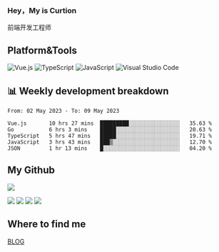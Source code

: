 ### Hey，My is Curtion
前端开发工程师
## Platform&Tools

![Vue.js](https://img.shields.io/badge/-Vue.js-4FC08D?style=flat-square&logo=Vue.js&logoColor=white)
![TypeScript](https://img.shields.io/badge/-TypeScript-007ACC?style=flat-square&logo=typescript&logoColor=white)
![JavaScript](https://img.shields.io/badge/-JavaScript-F7DF1E?style=flat-square&logo=javascript&logoColor=black)
![Visual Studio Code](https://img.shields.io/badge/-VSCode-007ACC?style=flat-square&logo=Visual-Studio-Code&logoColor=white)

## 📊 Weekly development breakdown

<!--START_SECTION:waka-->

```text
From: 02 May 2023 - To: 09 May 2023

Vue.js       10 hrs 27 mins  █████████░░░░░░░░░░░░░░░░   35.63 %
Go           6 hrs 3 mins    █████░░░░░░░░░░░░░░░░░░░░   20.63 %
TypeScript   5 hrs 47 mins   █████░░░░░░░░░░░░░░░░░░░░   19.71 %
JavaScript   3 hrs 43 mins   ███▒░░░░░░░░░░░░░░░░░░░░░   12.70 %
JSON         1 hr 13 mins    █░░░░░░░░░░░░░░░░░░░░░░░░   04.20 %
```

<!--END_SECTION:waka-->

## My Github

![](http://github-profile-summary-cards.vercel.app/api/cards/profile-details?username=curtion&theme=nord_bright)

![](http://github-profile-summary-cards.vercel.app/api/cards/stats?username=curtion&theme=nord_bright)
![](http://github-profile-summary-cards.vercel.app/api/cards/productive-time?username=curtion&theme=nord_bright&utcOffset=8)
![](http://github-profile-summary-cards.vercel.app/api/cards/repos-per-language?username=curtion&theme=nord_bright)
![](http://github-profile-summary-cards.vercel.app/api/cards/most-commit-language?username=curtion&theme=nord_bright)

## Where to find me

[BLOG](https://blog.3gxk.net)
